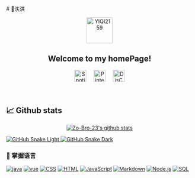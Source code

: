 <div>
# 👀泆淇
<p align="center"><img  width="70px" title="YIQI2159" src="https://i.pinimg.com/originals/4e/1e/da/4e1eda6ebd932f91c5a1225a5b27edbc.gif"></p>
<h2 align="center">
  Welcome to my homePage!
</h2>
<p align="center">
  <a href="https://open.spotify.com/user/31gmb2sfgcrz4bgvaluhggs5crnq"><img width="32px" title="Spotify" src="https://i.imgur.com/UTw76o4.png"></a>&nbsp;&nbsp;&nbsp;&nbsp;
  <a href="https://www.pinterest.com/yiqi2159/"><img width="32px" title="Pinterest" src="https://avatars.githubusercontent.com/u/541152?s=200&v=4"></a>&nbsp;&nbsp;&nbsp;&nbsp;
  <a href="https://discord.com/channels/1083217138178859018"><img width="32px" title="DisCord" src="https://i.pinimg.com/564x/45/fc/04/45fc047a4d037ea0e090b341a46ff4e9.jpg"></a>
</p>
<br/>

## 📈 Github stats

<!-- GitHub Readme Streak Stats - https://github.com/DenverCoder1/github-readme-streak-stats -->
<p align="center">
  <a href="https://github.com/vn7n24fzkq/github-profile-summary-cards"><img align="center" src="http://github-profile-summary-cards.vercel.app/api/cards/profile-details?username=YIQI2159&theme=tokyonight" alt="Zo-Bro-23's github stats" /></a>
</p>

<a href="https://github.com/Zo-Bro-23#gh-light-mode-only" align="center">
  <img alt="GitHub Snake Light" src="https://githubusercontent.zohan.tech/snk.svg?user=Zo-Bro-23&repo=Zo-Bro-23&branch=output&path=github-contribution-grid-snake.svg#gh-light-mode-only" />
</a>

<a href="https://github.com/Zo-Bro-23#gh-dark-mode-only" align="center">
  <img alt="GitHub Snake Dark" src="https://githubusercontent.zohan.tech/snk.svg?user=Zo-Bro-23&repo=Zo-Bro-23&branch=output&path=github-contribution-grid-snake-dark.svg#gh-dark-mode-only" />
</a>


### 🎫 掌握语言
<p>
  <a href="https://github.com/search?q=user%3AYIQI2159+language%3AJava"><img alt="java" src="https://custom-icon-badges.demolab.com/badge/java-025E8C.svg?logo=Java&logoColor=white"></a>
  <a href="https://github.com/search?q=user%3AYIQI2159+language%3AVue"><img alt="vue" src="https://custom-icon-badges.demolab.com/badge/vue-025E8C.svg?logo=Vue&logoColor=white"></a>
    <a href="https://github.com/search?q=user%3AZo-Bro-23+language%3Acss"><img alt="CSS" src="https://img.shields.io/badge/CSS-1572B6.svg?logo=css3&logoColor=white"></a>
    <a href="https://github.com/search?q=user%3AZo-Bro-23+language%3Ahtml"><img alt="HTML" src="https://img.shields.io/badge/HTML-E34F26.svg?logo=html5&logoColor=white"></a>
    <a href="https://github.com/search?q=user%3AZo-Bro-23+language%3Ajavascript"><img alt="JavaScript" src="https://img.shields.io/badge/JavaScript-F7DF1E.svg?logo=javascript&logoColor=black"></a>
    <a href="https://github.com/search?q=user%3AZo-Bro-23+language%3Amarkdown"><img alt="Markdown" src="https://img.shields.io/badge/Markdown-000000.svg?logo=markdown&logoColor=white"></a>
    <a href="https://github.com/search?q=user%3AZo-Bro-23+language%3Ajavascript"><img alt="Node.js" src="https://img.shields.io/badge/Node.js-43853D.svg?logo=node.js&logoColor=white"></a>
    <a href="https://github.com/search?q=user%3AZo-Bro-23+language%3Asql"><img alt="SQL" src="https://custom-icon-badges.demolab.com/badge/SQL-025E8C.svg?logo=database&logoColor=white"></a>
</p>
</div>
